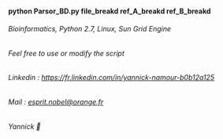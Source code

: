 #### python Parsor_BD.py file_breakd ref_A_breakd ref_B_breakd
###### Bioinformatics, Python 2.7, Linux, Sun Grid Engine
###### Feel free to use or modify the script
###### Linkedin : https://fr.linkedin.com/in/yannick-namour-b0b12a125
###### Mail : esprit.nobel@orange.fr
###### Yannick :frog:
